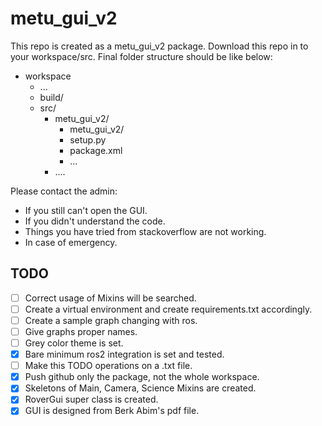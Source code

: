 # metu_gui_v2

This repo is created as a metu_gui_v2 package.
Download this repo in to your workspace/src.
Final folder structure should be like below:

- workspace
  - ...
  - build/
  - src/
    - metu_gui_v2/
      - metu_gui_v2/
      - setup.py
      - package.xml
      - ...
    - ....

Please contact the admin:
* If you still can't open the GUI.
* If you didn't understand the code.
* Things you have tried from stackoverflow are not working.
* In case of emergency.


## TODO
- [ ] Correct usage of Mixins will be searched.
- [ ] Create a virtual environment and create requirements.txt accordingly.
- [ ] Create a sample graph changing with ros.
- [ ] Give graphs proper names.
- [ ] Grey color theme is set.
- [x] Bare minimum ros2 integration is set and tested.
- [ ] Make this TODO operations on a .txt file.
- [x] Push github only the package, not the whole workspace.
- [x] Skeletons of Main, Camera, Science Mixins are created.
- [x] RoverGui super class is created.
- [x] GUI is designed from Berk Abim's pdf file.
